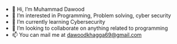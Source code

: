 - 👋 Hi, I’m Muhammad Dawood
- 👀 I’m interested in Programming, Problem solving, cyber security
- 🌱 I’m currently learning Cybersecurity 
- 💞️ I’m looking to collaborate on anything related to programming
- 📫 You can mail me at dawoodkhagga69@gmail.com

<!---
basheerKhagga/basheerKhagga is a ✨ special ✨ repository because its `README.md` (this file) appears on your GitHub profile.
You can click the Preview link to take a look at your changes.
--->
